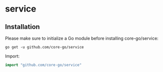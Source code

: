 # service
## Installation
Please make sure to initialize a Go module before installing core-go/service:

```shell
go get -u github.com/core-go/service
```

Import:
```go
import "github.com/core-go/service"
```